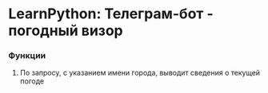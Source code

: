 LearnPython: Телеграм-бот - погодный визор
================================

### Функции

1. По запросу, с указанием имени города, выводит сведения о текущей погоде

